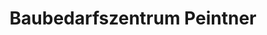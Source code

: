 ---
title: "Baubedarfszentrum Peintner"
url: /gmuend-in-kaernten/baubedarfszentrum-peintner/
shop: Baustoffe
---